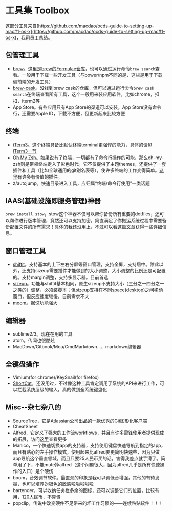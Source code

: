 # 工具集 Toolbox

这部分工具来自[https://github.com/macdao/ocds-guide-to-setting-up-mac#1-os-x](https://github.com/macdao/ocds-guide-to-setting-up-mac#1-os-x)，我司员工总结。


## 包管理工具
* [brew](http://brew.sh/)。这里是[brew的Formulae仓库](http://braumeister.org/browse/a)，也可以通过运行命令`brew search`查看。一般用于下载一些开发工具（与bower/npm不同的是，这些是用于下载偏前端的开发工具）
* [brew-cask](http://caskroom.io/)。没找到brew cask的仓库，但可以通过运行命令`brew cask search`在终端查看所有工具，这个一般用来装应用软件，比如chrome，扣扣，iterm2等
* App Store。有些应用只有App Store的渠道可以安装。App Store没有命令行，还需要Apple ID，下载不方便，但更新起来比较方便


## 终端
* [iTerm3](https://www.iterm2.com/features.html)。这个终端具备比默认终端terminal更强悍的能力，具体的请见[iTerm3一节](./iterm3.md)
* [Oh My Zsh](http://ohmyz.sh/)。如果说有了终端，一切都有了命令行操作的可能，那么oh-my-zsh则是带领终端走入了彩色时代。它不仅提供了主题themes，还提供了一套插件和工具（比如全球通用的git别名表等），使许多终端的工作变得简单。[这里](https://github.com/robbyrussell/oh-my-zsh/wiki/Plugins-Overview)有许多有价值的插件。
* z/autojump。快速目录进入工具，应归属“终端/命令行使用”一类话题


## IAAS(基础设施即服务管理)神器
`brew install stow`，stow这个神器不仅可以帮你备份所有重要的dotfiles，还可以帮你进行版本管理，竟然还可以支持加密。简直满足了你搬运系统过程中需要备份配置文件的所有需求！具体的我还没用上，不过可以看[这篇文章](https://github.com/jcouyang/dotfiles)获得一些详细信息。


## 窗口管理工具
* [shiftit](https://github.com/fikovnik/ShiftIt)。支持基本的上下左右分屏等窗口管理，支持全屏，支持居中。除此以外，还支持sizeup需要插件才能做到的大小调整，大小调整的比例还是可配置的。支持margin调整，支持多显示器。目前首选
* [sizeup](https://www.irradiatedsoftware.com/sizeup/)。功能与shiftit基本相同，原生sizeup不支持大小（三分之一四分之一之类的）调整，必须装脚本；但sizeup支持在不同space(desktop)之间移动窗口，但反应速度较慢，目前需求不大
* [moom](https://manytricks.com/moom/)。据说功能强大


## 编辑器
* sublime2/3。现在在用的工具
* atom。传闻也很酷炫
* MacDown/Gitbook/Mou/CmdMarkdown...，markdown编辑器


## 全键盘操作
* Vimium(for chrome)/KeySnail(for firefox)
* [ShortCat](https://shortcatapp.com/)。还没用过，不过像这种工具肯定调用了系统的API来进行工作，可以拦截系统层级的输入，真的做到全系统键盘化


## Misc--杂七杂八的
* SourceTree，它是Atlassian公司出品的一款优秀的Git图形化客户端
* CheatSheet
* Alfred，它定义了强大的工作流workflows，并且有许多雷锋使用者提供现成的拓展，访问[这里](http://www.alfredworkflow.com/)查看更多
* Manico，一个快速切换app的支持器，支持使用键盘快速导航到指定的app，而且有贴心的左手操作模式，使用起来比alfred要更简明快速些，因为只做app导航这个垂直领域，而且只要25人民币买的话，害得我差点就手滑了。简单用了下，不能mute掉alfred（这个问题很大，因为alfred几乎是所有快速操作的入口）是个硬伤
* boom，音效调节软件。最直观的印象是我可以调低音增强，其他的有待发掘，也可以培养对银色的敏感啦啦啦啦啦
* bartender，可以收纳任务栏多余的图标，还可以调整它们的位置，比较有用，120人民币，不算贵
* popclip，传说中改变硬件不足带来的坏工作习惯的——连续粘贴软件！！！


